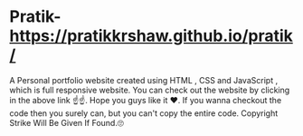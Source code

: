 # Pratik- https://pratikkrshaw.github.io/pratik/  
A Personal portfolio website created using HTML , CSS and JavaScript , which is full responsive website.
You can check out the website by clicking in the above link ☝️☝️.
Hope you guys like it ❤️.
If you wanna checkout the code then you surely can, but you can't copy the entire code.
Copyright Strike Will Be Given If Found.🙄
